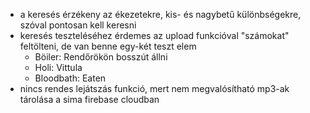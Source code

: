 - a keresés érzékeny az ékezetekre, kis- és nagybetű különbségekre, szóval pontosan kell keresni
- keresés teszteléséhez érdemes az upload funkcióval "számokat" feltölteni, de van benne egy-két teszt elem
  - Böiler: Rendőrökön bosszút állni
  - Holi: Vittula
  - Bloodbath: Eaten
- nincs rendes lejátszás funkció, mert nem megvalósítható mp3-ak tárolása a sima firebase cloudban

